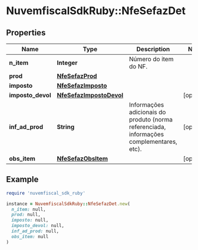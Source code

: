 # NuvemfiscalSdkRuby::NfeSefazDet

## Properties

| Name | Type | Description | Notes |
| ---- | ---- | ----------- | ----- |
| **n_item** | **Integer** | Número do item do NF. |  |
| **prod** | [**NfeSefazProd**](NfeSefazProd.md) |  |  |
| **imposto** | [**NfeSefazImposto**](NfeSefazImposto.md) |  |  |
| **imposto_devol** | [**NfeSefazImpostoDevol**](NfeSefazImpostoDevol.md) |  | [optional] |
| **inf_ad_prod** | **String** | Informações adicionais do produto (norma referenciada, informações complementares, etc). | [optional] |
| **obs_item** | [**NfeSefazObsItem**](NfeSefazObsItem.md) |  | [optional] |

## Example

```ruby
require 'nuvemfiscal_sdk_ruby'

instance = NuvemfiscalSdkRuby::NfeSefazDet.new(
  n_item: null,
  prod: null,
  imposto: null,
  imposto_devol: null,
  inf_ad_prod: null,
  obs_item: null
)
```

